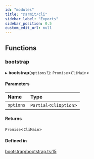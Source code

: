 ```yaml
---
id: "modules"
title: "@armit/cli"
sidebar_label: "Exports"
sidebar_position: 0.5
custom_edit_url: null
---
```


## Functions

### bootstrap

▸ **bootstrap**(`options?`): `Promise`<`CliMain`\>

#### Parameters

| Name      | Type                    |
| :-------- | :---------------------- |
| `options` | `Partial`<`CliOption`\> |

#### Returns

`Promise`<`CliMain`\>

#### Defined in

[bootstrap/bootstrap.ts:15](https://github.com/armitjs/armit/blob/224552a/packages/cli/src/bootstrap/bootstrap.ts#L15)
